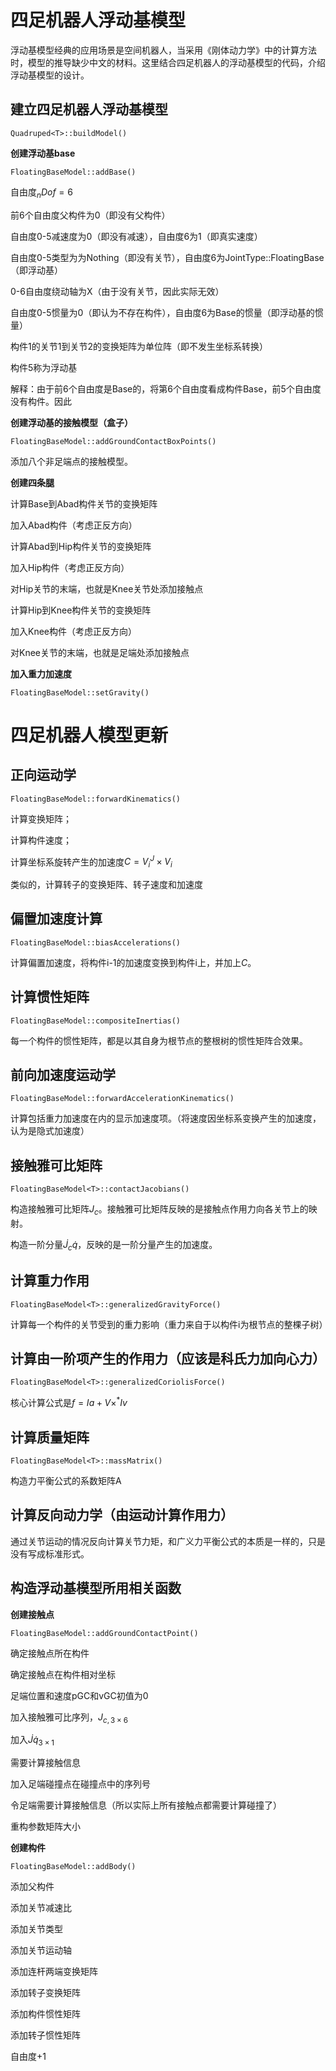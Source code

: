 # 四足机器人浮动基模型

浮动基模型经典的应用场景是空间机器人，当采用《刚体动力学》中的计算方法时，模型的推导缺少中文的材料。这里结合四足机器人的浮动基模型的代码，介绍浮动基模型的设计。

## 建立四足机器人浮动基模型

```
Quadruped<T>::buildModel()
```

**创建浮动基base**

```
FloatingBaseModel::addBase()
```

自由度$_nDof=6$

前6个自由度父构件为0（即没有父构件）

自由度0-5减速度为0（即没有减速），自由度6为1（即真实速度）

自由度0-5类型为为Nothing（即没有关节），自由度6为JointType::FloatingBase（即浮动基）

0-6自由度绕动轴为X（由于没有关节，因此实际无效）

自由度0-5惯量为0（即认为不存在构件），自由度6为Base的惯量（即浮动基的惯量）

构件1的关节1到关节2的变换矩阵为单位阵（即不发生坐标系转换）

构件5称为浮动基

解释：由于前6个自由度是Base的，将第6个自由度看成构件Base，前5个自由度没有构件。因此

**创建浮动基的接触模型（盒子）**

```
FloatingBaseModel::addGroundContactBoxPoints()
```
添加八个非足端点的接触模型。

**创建四条腿**


计算Base到Abad构件关节的变换矩阵

加入Abad构件（考虑正反方向）

计算Abad到Hip构件关节的变换矩阵

加入Hip构件（考虑正反方向）

对Hip关节的末端，也就是Knee关节处添加接触点

计算Hip到Knee构件关节的变换矩阵

加入Knee构件（考虑正反方向）

对Knee关节的末端，也就是足端处添加接触点

**加入重力加速度**

```
FloatingBaseModel::setGravity()
```



# 四足机器人模型更新

## 正向运动学

```
FloatingBaseModel::forwardKinematics()
```

计算变换矩阵；

计算构件速度；

计算坐标系旋转产生的加速度$C = V_{i}^{J} \times V_{i}$

类似的，计算转子的变换矩阵、转子速度和加速度

## 偏置加速度计算

```
FloatingBaseModel::biasAccelerations()
```

计算偏置加速度，将构件i-1的加速度变换到构件i上，并加上$C$。

## 计算惯性矩阵

```
FloatingBaseModel::compositeInertias()
```

每一个构件的惯性矩阵，都是以其自身为根节点的整根树的惯性矩阵合效果。

## 前向加速度运动学

```
FloatingBaseModel::forwardAccelerationKinematics()
```

计算包括重力加速度在内的显示加速度项。（将速度因坐标系变换产生的加速度，认为是隐式加速度）

## 接触雅可比矩阵

```
FloatingBaseModel<T>::contactJacobians()
```

构造接触雅可比矩阵$J_{c}$。接触雅可比矩阵反映的是接触点作用力向各关节上的映射。

构造一阶分量$\dot{J}_{c}\dot{q}$，反映的是一阶分量产生的加速度。

## 计算重力作用

```
FloatingBaseModel<T>::generalizedGravityForce()
```

计算每一个构件的关节受到的重力影响（重力来自于以构件i为根节点的整棵子树）

## 计算由一阶项产生的作用力（应该是科氏力加向心力）

```
FloatingBaseModel<T>::generalizedCoriolisForce()
```

核心计算公式是$f = Ia + V\times^{*}Iv$

## 计算质量矩阵

```
FloatingBaseModel<T>::massMatrix()
```

构造力平衡公式的系数矩阵A

## 计算反向动力学（由运动计算作用力）

通过关节运动的情况反向计算关节力矩，和广义力平衡公式的本质是一样的，只是没有写成标准形式。





## 构造浮动基模型所用相关函数

**创建接触点**

```
FloatingBaseModel::addGroundContactPoint()
```

确定接触点所在构件

确定接触点在构件相对坐标

足端位置和速度pGC和vGC初值为0

加入接触雅可比序列，$J_{c,3\times 6}$

加入$\dot{J}\dot{q}_{3\times1}$

需要计算接触信息

加入足端碰撞点在碰撞点中的序列号

令足端需要计算接触信息（所以实际上所有接触点都需要计算碰撞了）

重构参数矩阵大小

**创建构件**

```
FloatingBaseModel::addBody()
```

添加父构件

添加关节减速比

添加关节类型

添加关节运动轴

添加连杆两端变换矩阵

添加转子变换矩阵

添加构件惯性矩阵

添加转子惯性矩阵

自由度+1